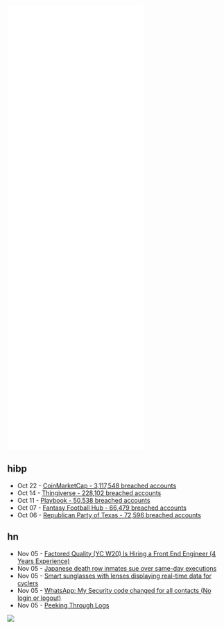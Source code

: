 ![Metrics](https://raw.githubusercontent.com/phixion/phixion/master/metrics.svg)

## hibp

<!--
for https://github.com/phixion/phixion/blob/main/.github/workflows/feeds.yml
-->
<!--START_SECTION:haveibeenpwnd-->
- Oct 22 - [CoinMarketCap - 3,117,548 breached accounts](https://haveibeenpwned.com/PwnedWebsites#CoinMarketCap)
- Oct 14 - [Thingiverse - 228,102 breached accounts](https://haveibeenpwned.com/PwnedWebsites#Thingiverse)
- Oct 11 - [Playbook - 50,538 breached accounts](https://haveibeenpwned.com/PwnedWebsites#Playbook)
- Oct 07 - [Fantasy Football Hub - 66,479 breached accounts](https://haveibeenpwned.com/PwnedWebsites#FantasyFootballHub)
- Oct 06 - [Republican Party of Texas - 72,596 breached accounts](https://haveibeenpwned.com/PwnedWebsites#RepublicanPartyOfTexas)
<!--END_SECTION:haveibeenpwnd-->

## hn

<!--
for https://github.com/phixion/phixion/blob/main/.github/workflows/feeds.yml
-->
<!--START_SECTION:hn-->
- Nov 05 - [Factored Quality (YC W20) Is Hiring a Front End Engineer (4 Years Experience)](https://news.ycombinator.com/item?id=29118003)
- Nov 05 - [Japanese death row inmates sue over same-day executions](https://www.bbc.com/news/world-asia-59173259)
- Nov 05 - [Smart sunglasses with lenses displaying real-time data for cyclers](https://road.cc/content/tech-news/engo-eyewears-new-smart-sunnies-real-time-data-lenses-287531)
- Nov 05 - [WhatsApp: My Security code changed for all contacts (No login or logout)](https://old.reddit.com/r/whatsapp/comments/qmwtyn/my_security_code_changed_no_login_or_logout/)
- Nov 05 - [Peeking Through Logs](https://asylum.madhouse-project.org/blog/2021/10/23/peeking-through-logs/)
<!--END_SECTION:hn-->

<!--
for https://yhype.me
-->
![](https://hit.yhype.me/github/profile?user_id=13013670)

